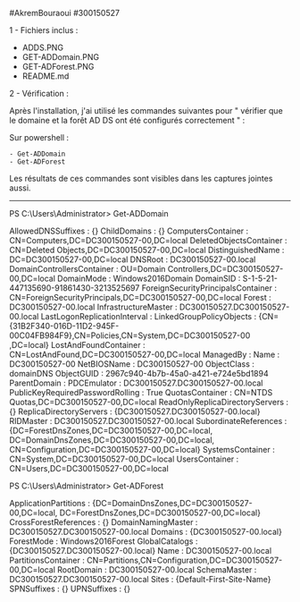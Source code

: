 #AkremBouraoui  #300150527

1 - Fichiers inclus :

- ADDS.PNG
- GET-ADDomain.PNG
- GET-ADForest.PNG
- README.md


2 - Vérification :

Après l'installation, j'ai utilisé les commandes suivantes pour " vérifier que le domaine et la forêt AD DS ont été configurés correctement " :

Sur powershell :

    - Get-ADDomain
    - Get-ADForest

Les résultats de ces commandes sont visibles dans les captures jointes aussi.

----------------------------------------------------------------------------------------------------------------------------------------

PS C:\Users\Administrator> Get-ADDomain


AllowedDNSSuffixes                 : {}
ChildDomains                       : {}
ComputersContainer                 : CN=Computers,DC=DC300150527-00,DC=local
DeletedObjectsContainer            : CN=Deleted Objects,DC=DC300150527-00,DC=local
DistinguishedName                  : DC=DC300150527-00,DC=local
DNSRoot                            : DC300150527-00.local
DomainControllersContainer         : OU=Domain Controllers,DC=DC300150527-00,DC=local
DomainMode                         : Windows2016Domain
DomainSID                          : S-1-5-21-447135690-91861430-3213525697
ForeignSecurityPrincipalsContainer : CN=ForeignSecurityPrincipals,DC=DC300150527-00,DC=local
Forest                             : DC300150527-00.local
InfrastructureMaster               : DC300150527.DC300150527-00.local
LastLogonReplicationInterval       :
LinkedGroupPolicyObjects           : {CN={31B2F340-016D-11D2-945F-00C04FB984F9},CN=Policies,CN=System,DC=DC300150527-00
                                     ,DC=local}
LostAndFoundContainer              : CN=LostAndFound,DC=DC300150527-00,DC=local
ManagedBy                          :
Name                               : DC300150527-00
NetBIOSName                        : DC300150527-00
ObjectClass                        : domainDNS
ObjectGUID                         : 2967c940-4b7b-45a0-a421-e724e5bd1894
ParentDomain                       :
PDCEmulator                        : DC300150527.DC300150527-00.local
PublicKeyRequiredPasswordRolling   : True
QuotasContainer                    : CN=NTDS Quotas,DC=DC300150527-00,DC=local
ReadOnlyReplicaDirectoryServers    : {}
ReplicaDirectoryServers            : {DC300150527.DC300150527-00.local}
RIDMaster                          : DC300150527.DC300150527-00.local
SubordinateReferences              : {DC=ForestDnsZones,DC=DC300150527-00,DC=local,
                                     DC=DomainDnsZones,DC=DC300150527-00,DC=local,
                                     CN=Configuration,DC=DC300150527-00,DC=local}
SystemsContainer                   : CN=System,DC=DC300150527-00,DC=local
UsersContainer                     : CN=Users,DC=DC300150527-00,DC=local



PS C:\Users\Administrator> Get-ADForest


ApplicationPartitions : {DC=DomainDnsZones,DC=DC300150527-00,DC=local, DC=ForestDnsZones,DC=DC300150527-00,DC=local}
CrossForestReferences : {}
DomainNamingMaster    : DC300150527.DC300150527-00.local
Domains               : {DC300150527-00.local}
ForestMode            : Windows2016Forest
GlobalCatalogs        : {DC300150527.DC300150527-00.local}
Name                  : DC300150527-00.local
PartitionsContainer   : CN=Partitions,CN=Configuration,DC=DC300150527-00,DC=local
RootDomain            : DC300150527-00.local
SchemaMaster          : DC300150527.DC300150527-00.local
Sites                 : {Default-First-Site-Name}
SPNSuffixes           : {}
UPNSuffixes           : {}




